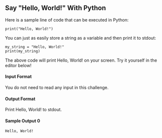 ## Say "Hello, World!" With Python

Here is a sample line of code that can be executed in Python:

	print("Hello, World!")
You can just as easily store a string as a variable and then print it to stdout:

	my_string = "Hello, World!"
	print(my_string)
The above code will print Hello, World! on your screen. Try it yourself in the editor below!

#### Input Format

You do not need to read any input in this challenge.

#### Output Format

Print Hello, World! to stdout.

#### Sample Output 0

	Hello, World!
